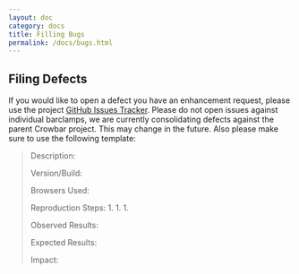 ```yaml
---
layout: doc
category: docs
title: Filling Bugs
permalink: /docs/bugs.html
---
```

## Filing Defects
If you would like to open a defect you have an enhancement request, please use the project [GitHub Issues Tracker]( https://github.com/crowbar/crowbar/issues ).  Please do not open issues against individual barclamps, we are currently consolidating defects against the parent Crowbar project.  This may change in the future. Also please make sure to use the following template:

>Description:
> 
>
>Version/Build:
> 
>
>Browsers Used: 
> 
> 
>Reproduction Steps:
> 1.
> 1. 
> 1.
> 
>
>Observed Results:
> 
> 
>Expected Results:
> 
> 
>Impact:
> 
>
